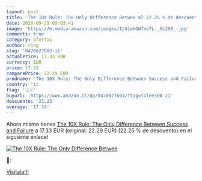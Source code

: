 ```yaml
---
layout: post
title: 'The 10X Rule: The Only Difference Betwee al 22.25 % de descuento'
date: 2020-09-29 09:03:41
image: 'https://m.media-amazon.com/images/I/41wkGWTxo7L._SL200_.jpg'
comments: true
category: ofertas
author: ring
slug: '0470627603-it'
actualPrice: 17.33 EUR
currency: EUR
price: 17.33
comparePrice: 22.29 EUR
prodname: 'The 10X Rule: The Only Difference Between Success and Failure'
country: 'it'
flag: '🇮🇹'
buyurl: 'https://www.amazon.it/dp/0470627603/?tag=tolees00-21'
descuento: '22.25'
average: '17.33'
---
```


Ahora mismo tienes [The 10X Rule: The Only Difference Between Success and Failure](https://www.amazon.it/dp/0470627603/?tag=tolees00-21) a 17.33 EUR (original: 22.29 EUR) (22.25 %  de descuento) en el siguiente enlace!

[![The 10X Rule: The Only Difference Betwee](https://m.media-amazon.com/images/I/41wkGWTxo7L._SL200_.jpg)](https://www.amazon.it/dp/0470627603/?tag=tolees00-21)

🔎:


[Visítala!!!](https://www.amazon.it/dp/0470627603/?tag=tolees00-21)
